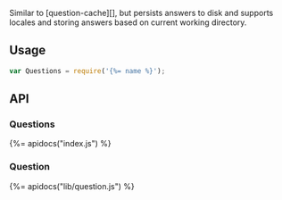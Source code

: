 Similar to [question-cache][], but persists answers to disk and supports locales and storing answers based on current working directory.

## Usage

```js
var Questions = require('{%= name %}');
```

## API
### Questions
{%= apidocs("index.js") %}

### Question
{%= apidocs("lib/question.js") %}
